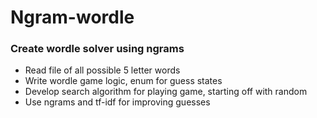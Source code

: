 # Ngram-wordle

### Create wordle solver using ngrams
* Read file of all possible 5 letter words
* Write wordle game logic, enum for guess states
* Develop search algorithm for playing game, starting off with random
* Use ngrams and tf-idf for improving guesses

